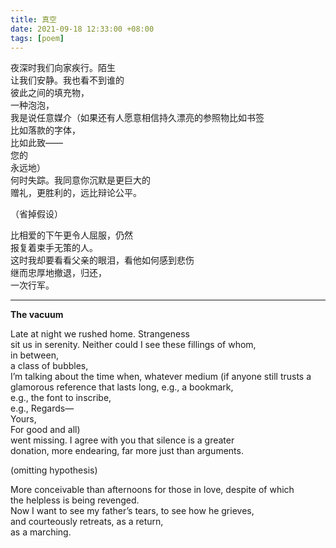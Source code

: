 ```yaml
---
title: 真空
date: 2021-09-18 12:33:00 +08:00
tags: [poem]
---
```


夜深时我们向家疾行。陌生  
让我们安静。我也看不到谁的  
彼此之间的填充物，  
一种泡泡，  
我是说任意媒介（如果还有人愿意相信持久漂亮的参照物比如书签  
比如落款的字体，  
比如此致——  
您的  
永远地）  
何时失踪。我同意你沉默是更巨大的  
赠礼，更胜利的，远比辩论公平。  

（省掉假设）  

比相爱的下午更令人屈服，仍然  
报复着束手无策的人。  
这时我却要看看父亲的眼泪，看他如何感到悲伤  
继而忠厚地撤退，归还，  
一次行军。  

----

**The vacuum**

Late at night we rushed home. Strangeness  
sit us in serenity. Neither could I see these fillings of whom,  
in between,  
a class of bubbles,  
I’m talking about the time when, whatever medium (if anyone still trusts a glamorous reference that lasts long, e.g., a bookmark,  
e.g., the font to inscribe,  
e.g., Regards—  
Yours,  
For good and all)  
went missing. I agree with you that silence is a greater  
donation, more endearing, far more just than arguments.  

(omitting hypothesis)  

More conceivable than afternoons for those in love, despite of which  
the helpless is being revenged.  
Now I want to see my father’s tears, to see how he grieves,  
and courteously retreats, as a return,  
as a marching.   
